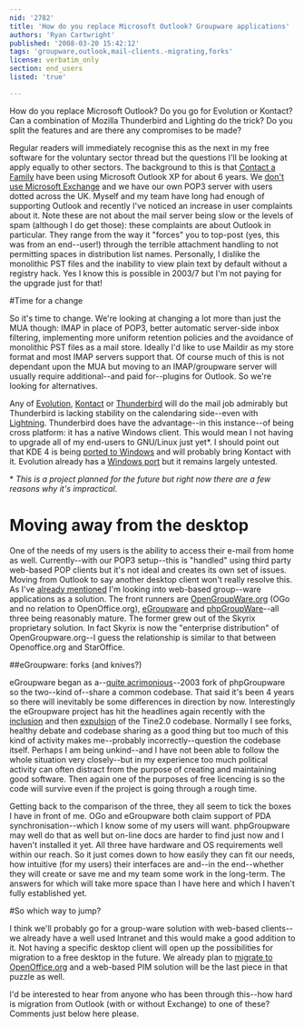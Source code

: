 ```yaml
---
nid: '2782'
title: 'How do you replace Microsoft Outlook? Groupware applications'
authors: 'Ryan Cartwright'
published: '2008-03-20 15:42:12'
tags: 'groupware,outlook,mail-clients.-migrating,forks'
license: verbatim_only
section: end_users
listed: 'true'

---
```

How do you replace Microsoft Outlook? Do you go for Evolution or Kontact? Can a combination of Mozilla Thunderbird and Lighting do the trick? Do you split the features and are there any compromises to be made?

<!--break-->

Regular readers will immediately recognise this as the next in my free software for the voluntary sector thread but the questions I'll be looking at apply equally to other sectors. The background to this is that [Contact a Family][5] have been using Microsoft Outlook XP for about 6 years. We [don't use Microsoft Exchange][6] and we have our own POP3 server with users dotted across the UK. Myself and my team have long had enough of supporting Outlook and recently I've noticed an increase in user complaints about it. Note these are not about the mail server being slow or the levels of spam (although I do get those): these complaints are about Outlook in particular. They range from the way it "forces" you to top-post (yes, this was from an end--user!) through the terrible attachment handling to not permitting spaces in distribution list names. Personally, I dislike the monolithic PST files and the inability to view plain text by default without a registry hack. Yes I know this is possible in 2003/7 but I'm not paying for the upgrade just for that!

#Time for a change

So it's time to change. We're looking at changing a lot more than just the MUA though: IMAP in place of POP3, better automatic server-side inbox filtering, implementing more uniform retention policies and the avoidance of monolithic PST files as a mail store. Ideally I'd like to use Maildir as my store format and most IMAP servers support that. Of course much of this is not dependant upon the MUA but moving to an IMAP/groupware server will usually require additional--and paid for--plugins for Outlook. So we're looking for alternatives.

Any of [Evolution][1], [Kontact][2] or [Thunderbird][3] will do the mail job admirably but Thunderbird is lacking stability on the calendaring side--even with [Lightning][4]. Thunderbird does have the advantage--in this instance--of being cross platform: it has a native Windows client. This would mean I not having to upgrade all of my end-users to GNU/Linux just yet*. I should point out that KDE 4 is being [ported to Windows][7] and will probably bring Kontact with it. Evolution already has a [Windows port][8] but it remains largely untested.

\* _This is a project planned for the future but right now there are a few reasons why it's impractical_.


# Moving away from the desktop

One of the needs of my users is the ability to access their e-mail from home as well. Currently--with our POP3 setup--this is "handled" using third party web-based POP clients but it's not ideal and creates its own set of issues. Moving from Outlook to say another desktop client won't really resolve this. As I've [already mentioned][6] I'm looking into web-based group--ware applications as a solution. The front runners are [OpenGroupWare.org][9] (OGo and no relation to OpenOffice.org), [eGroupware][10] and [phpGroupWare][11]--all three being reasonably mature. The former grew out of the Skyrix proprietary solution. In fact Skyrix is now the "enterprise distribution" of OpenGroupware.org--I guess the relationship is similar to that between Openoffice.org and StarOffice. 

##eGroupware: forks (and knives?)

eGroupware began as a--[quite acrimonious][12]--2003 fork of phpGroupware so the two--kind of--share a common codebase. That said it's been 4 years so there will inevitably be some differences in direction by now. Interestingly the eGroupware project has hit the headlines again recently with the [inclusion][15] and then [expulsion][13] of the Tine2.0 codebase. Normally I see forks, healthy debate and codebase sharing as a good thing but too much of this kind of activity makes me--probably incorrectly--question the codebase itself. Perhaps I am being unkind--and I have not been able to follow the whole situation very closely--but in my experience too much political activity can often distract from the purpose of creating and maintaining good software. Then again one of the purposes of free licencing is so the code will survive even if the project is going through a rough time.

Getting back to the comparison of the three, they all seem to tick the boxes I have in front of me. OGo and eGroupware both claim support of PDA synchronisation--which I know some of my users will want. phpGroupware may well do that as well but on-line docs are harder to find just now and I haven't installed it yet. All three have hardware and OS requirements well within our reach. So it just comes down to how easily they can fit our needs, how intuitive (for my users) their interfaces are and--in the end--whether they will create or save me and my team some work in the long-term. The answers for which will take more space than I have here and which I haven't fully established yet.

#So which way to jump?

I think we'll probably go for a group-ware solution with web-based clients--we already have a well used Intranet and this would make a good addition to it. Not having a specific desktop client will open up the possibilities for migration to a free desktop in the future. We already plan to [migrate to OpenOffice.org][14] and a web-based PIM solution will be the last piece in that puzzle as well. 

I'd be interested to hear from anyone who has been through this--how hard is migration from Outlook (with or without Exchange) to one of these? Comments just below here please.

[1]: http://directory.fsf.org/project/evolution/
[2]: http://kontact.kde.org/
[3]: http://www.mozilla.com/thunderbird/
[4]: http://www.mozilla.org/projects/calendar/lightning/
[5]: http://www.cafamily.org.uk
[6]: http://www.freesoftwaremagazine.com/columns/sharing_without_microsoft_exchange
[7]: http://wiki.kde.org/tiki-index.php?page=KDE4+Windows+Port
[8]: http://shellter.sourceforge.net/evolution/
[9]: http://www.opengroupware.org
[10]: http://www.eGroupware.org
[11]: http://www.phpGroupware.org
[12]: http://osdir.com/ml/web.phpgroupware.general/2003-09/msg00025.html
[13]: http://www.nabble.com/forum/ViewPost.jtp?post=15689869
[14]: http://www.freesoftwaremagazine.com/columns/can_openoffice_do_the_job
[15]: http://corneliusweiss.de/?p=55
